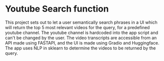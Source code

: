 # Youtube Search function

This project sets out to let a user semantically search phrases in a UI which will return the top 5 most relevant videos for the query, for a predefined youtube channel. 
The youtube channel is hardcoded into the app script and can't be changed by the user.
The video transcripts are accessible from an API made using FASTAPI, and the UI is made using Gradio and Huggingface.
The app uses NLP in sklearn to determine the videos to be returned by the query.
